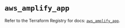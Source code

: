 # `aws_amplify_app`

Refer to the Terraform Registry for docs: [`aws_amplify_app`](https://registry.terraform.io/providers/hashicorp/aws/5.97.0/docs/resources/amplify_app).
